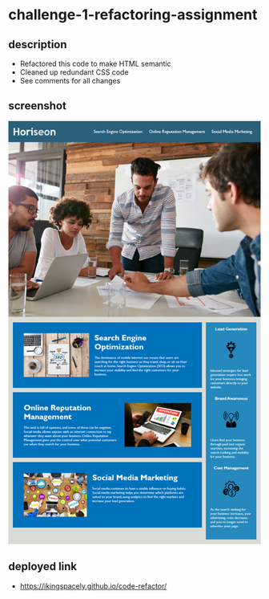 # challenge-1-refactoring-assignment


## description
- Refactored this code to make HTML semantic
- Cleaned up redundant CSS code
- See comments for all changes

## screenshot
![The Horiseon webpage includes a navigation bar, a header image, and cards with text and images at the bottom of the page.](./assets/images/01-html-css-git-homework-demo.png)

## deployed link
- https://ikingspacely.github.io/code-refactor/
